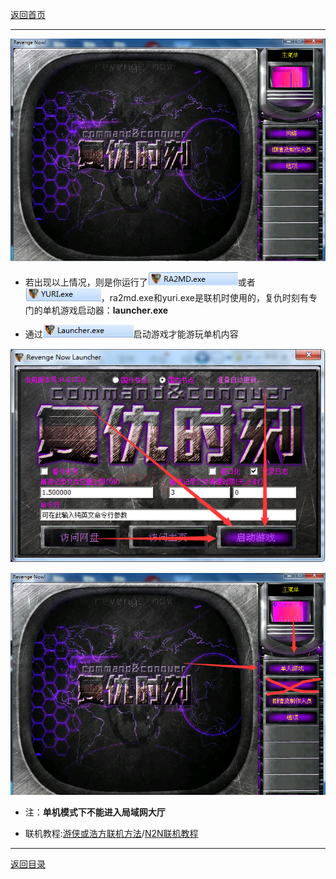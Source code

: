 [返回首页](/index.md)

***

![a](../img/vp1.png ':size=577x392')

- 若出现以上情况，则是你运行了![a](../img/vp2.png)或者![a](../img/vp3.png)，ra2md.exe和yuri.exe是联机时使用的，复仇时刻有专门的单机游戏启动器：**launcher.exe**

- 通过![a](../img/vp4.png)启动游戏才能游玩单机内容

![a](../img/vp5.png)

![a](../img/vp6.png ':size=577x392')


- 注：**单机模式下不能进入局域网大厅**

- 联机教程:[游侠或浩方联机方法](使用第三方对战平台)/[N2N联机教程](使用N2N虚拟局域网进行联机)




***
[返回目录](/QuestionNAnswer/index.md#gaming-problem)
